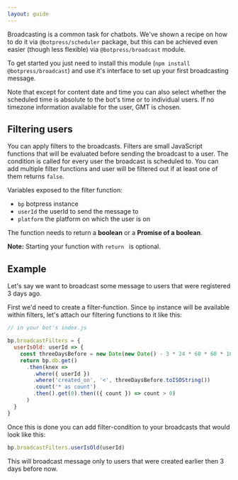 ```yaml
---
layout: guide
---
```


Broadcasting is a common task for chatbots. We've shown a recipe on how to do it via `@botpress/scheduler` package, but this can be achieved even easier (though less flexible) via `@botpress/broadcast` module.

To get started you just need to install this module (`npm install @botpress/broadcast`) and use it's interface to set up your first broadcasting message.

Note that except for content date and time you can also select whether the scheduled time is absolute to the bot's time or to individual users. If no timezone information available for the user, GMT is chosen.

## Filtering users

You can apply filters to the broadcasts. Filters are small JavaScript functions that will be evaluated before sending the broadcast to a user. The condition is called for every user the broadcast is scheduled to. You can add multiple filter functions and user will be filtered out if at least one of them returns `false`.

Variables exposed to the filter function:
- `bp` botpress instance
- `userId` the userId to send the message to
- `platform` the platform on which the user is on

The function needs to return a **boolean** or a **Promise of a boolean**.

**Note:** Starting your function with `return ` is optional.

## Example

Let's say we want to broadcast some message to users that were registered 3 days ago.

First we'd need to create a filter-function. Since `bp` instance will be available within filters, let's attach our filtering functions to it like this:

```js
// in your bot's index.js

bp.broadcastFilters = {
  userIsOld: userId => {
    const threeDaysBefore = new Date(new Date() - 3 * 24 * 60 * 60 * 1000)
    return bp.db.get()
      .then(knex =>
        .where({ userId })
        .where('created_on', '<', threeDaysBefore.toISOString())
        .count('* as count')
        .then().get(0).then(({ count }) => count > 0)
      )
  }
}
```

Once this is done you can add filter-condition to your broadcasts that would look like this:
```js
bp.broadcastFilters.userIsOld(userId)
```

This will broadcast message only to users that were created earlier then 3 days before now.
